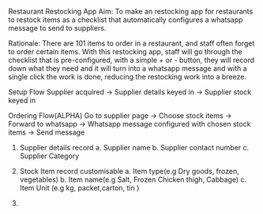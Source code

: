 Restaurant Restocking App
Aim: To make an restocking app for restaurants to restock items
as a checklist that automatically configures a whatsapp message
to send to suppliers.

Rationale: There are 101 items to order in a restaurant, and staff
often forget to order certain items. With this restocking app,
staff will go through the checklist that is pre-configured, with a simple + or - button, they will record down what they need and it will turn into a whatsapp message and with a single click the work is done, reducing the restocking work into a breeze.


Setup Flow
Supplier acquired -> Supplier details keyed in -> Supplier stock keyed in 

Ordering Flow(ALPHA)
Go to supplier page -> Choose stock items -> Forward to whatsapp 
-> Whatsapp message configured with chosen stock items -> Send message

1. Supplier details record
    a. Supplier name
    b. Supplier contact number
    c. Supplier Category

2. Stock Item record customisable
    a. Item type(e.g Dry goods, frozen, vegetables)
    b. Item name(e.g Salt, Frozen Chicken thigh, Cabbage)
    c. Item Unit (e.g kg, packet,carton, tin )

3. 